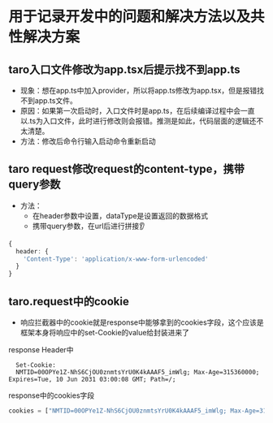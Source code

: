 # 用于记录开发中的问题和解决方法以及共性解决方案

## taro入口文件修改为app.tsx后提示找不到app.ts
+ 现象：想在app.ts中加入provider，所以将app.ts修改为app.tsx，但是报错找不到app.ts文件。
+ 原因：如果第一次启动时，入口文件时是app.ts，在后续编译过程中会一直以.ts为入口文件，此时进行修改则会报错。推测是如此，代码层面的逻辑还不太清楚。
+ 方法：修改后命令行输入启动命令重新启动
## taro request修改request的content-type，携带query参数
+ 方法：
  + 在header参数中设置，dataType是设置返回的数据格式
  + 携带query参数，在url后进行拼接👂
```typescript
{
  header: {
    'Content-Type': 'application/x-www-form-urlencoded'
  }
}
```
## taro.request中的cookie
+ 响应拦截器中的cookie就是response中能够拿到的cookies字段，这个应该是框架本身将响应中的set-Cookie的value给封装进来了

response Header中
```
  Set-Cookie: 
  NMTID=00OPYe1Z-NhS6CjOU0znmtsYrU0K4kAAAF5_imWlg; Max-Age=315360000; Expires=Tue, 10 Jun 2031 03:00:08 GMT; Path=/;
```

response中的cookies字段
```javascript
cookies = ["NMTID=00OPYe1Z-NhS6CjOU0znmtsYrU0K4kAAAF5_imWlg; Max-Age=315360000; Expires=Tue 10 Jun 2031 03:00:08 GMT; Path=/;"]
```

